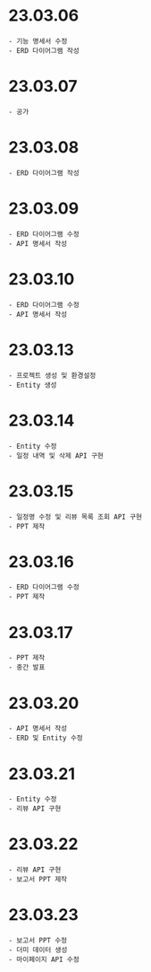 # 23.03.06
```
- 기능 명세서 수정
- ERD 다이어그램 작성
```

# 23.03.07
```
- 공가
```

# 23.03.08
```
- ERD 다이어그램 작성
```

# 23.03.09
```
- ERD 다이어그램 수정
- API 명세서 작성
```

# 23.03.10
```
- ERD 다이어그램 수정
- API 명세서 작성
```

# 23.03.13
```
- 프로젝트 생성 및 환경설정
- Entity 생성
```

# 23.03.14
```
- Entity 수정
- 일정 내역 및 삭제 API 구현
```

# 23.03.15
```
- 일정명 수정 및 리뷰 목록 조회 API 구현
- PPT 제작
```

# 23.03.16
```
- ERD 다이어그램 수정
- PPT 제작
```

# 23.03.17
```
- PPT 제작
- 중간 발표
```

# 23.03.20
```
- API 명세서 작성
- ERD 및 Entity 수정
```

# 23.03.21
```
- Entity 수정
- 리뷰 API 구현
```

# 23.03.22
```
- 리뷰 API 구현
- 보고서 PPT 제작
```

# 23.03.23
```
- 보고서 PPT 수정
- 더미 데이터 생성
- 마이페이지 API 수정
```
